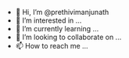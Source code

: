 - 👋 Hi, I’m @prethivimanjunath
- 👀 I’m interested in ...
- 🌱 I’m currently learning ...
- 💞️ I’m looking to collaborate on ...
- 📫 How to reach me ...

<!---
prethivimanjunath/prethivimanjunath is a ✨ special ✨ repository because its `README.md` (this file) appears on your GitHub profile.
You can click the Preview link to take a look at your changes.
--->
